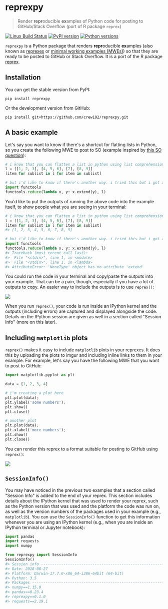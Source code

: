 # reprexpy

> Render **repr**oducible **ex**amples of Python code for posting to GitHub/Stack Overflow (port of R package `reprex`)

[![Linux Build Status](https://travis-ci.org/crew102/reprexpy.svg?branch=master)](https://travis-ci.org/crew102/reprexpy)
[![PyPI version](https://img.shields.io/pypi/v/reprexpy.svg)](https://pypi.org/project/reprexpy/)
[![Python versions](https://img.shields.io/pypi/pyversions/reprexpy.svg)](https://pypi.org/project/reprexpy/)

`reprexpy` is a Python package that renders **repr**oducible **ex**amples (also known as [reprexes](https://twitter.com/romain_francois/status/530011023743655936) or [minimal working examples (MWEs)](https://en.wikipedia.org/wiki/Minimal_Working_Example)) so that they are ready to be posted to GitHub or Stack Overflow. It is a port of the R package [reprex](https://github.com/tidyverse/reprex).

## Installation

You can get the stable version from PyPI:

```
pip install reprexpy
```

Or the development version from GitHub:

```
pip install git+https://github.com/crew102/reprexpy.git
```

## A basic example

Let's say you want to know if there's a shortcut for flatting lists in Python, so you create the following MWE to post to SO (example inspired by [this SO question](https://stackoverflow.com/questions/952914/making-a-flat-list-out-of-list-of-lists-in-python)):

```python
# i know that you can flatten a list in python using list comprehension:
l = [[1, 2, 3], [4, 5, 6], [7], [8, 9]]
[item for sublist in l for item in sublist]

# but i'd like to know if there's another way. i tried this but i got an error:
import functools
functools.reduce(lambda x, y: x.extend(y), l)
```

You'd like to put the outputs of running the above code into the example itself, to show people what you are seeing in your terminal:

```python
# i know that you can flatten a list in python using list comprehension:
l = [[1, 2, 3], [4, 5, 6], [7], [8, 9]]
[item for sublist in l for item in sublist]
#> [1, 2, 3, 4, 5, 6, 7, 8, 9]

# but i'd like to know if there's another way. i tried this but i got an error:
import functools
functools.reduce(lambda x, y: x.extend(y), l)
#> Traceback (most recent call last):
#>  File "<stdin>", line 1, in <module>
#>  File "<stdin>", line 1, in <lambda>
#> AttributeError: 'NoneType' object has no attribute 'extend'
```

You could run the code in your terminal and copy/paste the outputs into your example. That can be a pain, though, especially if you have a lot of outputs to copy. An easier way to include the outputs is to use `reprex()`:

![](https://raw.githubusercontent.com/crew102/reprexpy/master/docs/source/gifs/basic-example.gif)

When you run `reprex()`, your code is run inside an IPython kernel and the outputs (including errors) are captured and displayed alongside the code. Details on the IPython session are given as well in a section called "Session Info" (more on this later).

## Including `matplotlib` plots

`reprex()` makes it easy to include `matplotlib` plots in your reprexes. It does this by uploading the plots to imgur and including inline links to them in your example. For example, let's say you have the following MWE that you want to post to GitHub:

```python
import matplotlib.pyplot as plt

data = [1, 2, 3, 4]

# i'm creating a plot here
plt.plot(data);
plt.ylabel('some numbers');
plt.show()
plt.close()

# another plot
plt.plot(data);
plt.xlabel('more numbers');
plt.show()
plt.close()
```

You can render this reprex to a format suitable for posting to GitHub using `reprex()`:

![](https://raw.githubusercontent.com/crew102/reprexpy/master/docs/source/gifs/plotting.gif)

## `SessionInfo()`

You may have noticed in the previous two examples that a section called "Session Info" is added to the end of your reprex. This section includes details about the IPython kernel that was used to render your reprex, such as the Python version that was used and the platform the code was run on, as well as the version numbers of the packages used in your example (e.g., `matplotlib`). You can use the `SessionInfo()` function to get this information whenever you are using an IPython kernel (e.g., when you are inside an IPython terminal or Jupyter notebook):

```python
import pandas
import requests
import numpy

from reprexpy import SessionInfo
SessionInfo()
#> Session info --------------------------------------------------------------------
#> Date: 2018-08-27
#> Platform: Darwin-17.7.0-x86_64-i386-64bit (64-bit)
#> Python: 3.5
#> Packages ------------------------------------------------------------------------
#> numpy==1.15.0
#> pandas==0.23.4
#> reprexpy==0.1.0
#> requests==2.19.1
```
